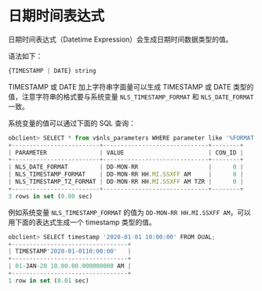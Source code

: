 日期时间表达式 
============================



日期时间表达式（Datetime Expression）会生成日期时间数据类型的值。

语法如下：

```javascript
{TIMESTAMP | DATE} string
```



TIMESTAMP 或 DATE 加上字符串字面量可以生成 TIMESTAMP 或 DATE 类型的值，注意字符串的格式要与系统变量 `NLS_TIMESTAMP_FORMAT` 和 `NLS_DATE_FORMAT` 一致。

系统变量的值可以通过下面的 SQL 查询：

```javascript
obclient> SELECT * from v$nls_parameters WHERE parameter like '%FORMAT';
+-------------------------+------------------------------+--------+
| PARAMETER               | VALUE                        | CON_ID |
+-------------------------+------------------------------+--------+
| NLS_DATE_FORMAT         | DD-MON-RR                    |      0 |
| NLS_TIMESTAMP_FORMAT    | DD-MON-RR HH.MI.SSXFF AM     |      0 |
| NLS_TIMESTAMP_TZ_FORMAT | DD-MON-RR HH.MI.SSXFF AM TZR |      0 |
+-------------------------+------------------------------+--------+
3 rows in set (0.00 sec)
```



例如系统变量 `NLS_TIMESTAMP_FORMAT` 的值为 `DD-MON-RR HH.MI.SSXFF AM`，可以用下面的表达式生成一个 timestamp 类型的值。

```javascript
obclient> SELECT timestamp '2020-01-01 10:00:00' FROM DUAL;
+---------------------------------+
| TIMESTAMP'2020-01-0110:00:00'   |
+---------------------------------+
| 01-JAN-20 10.00.00.000000000 AM |
+---------------------------------+
1 row in set (0.01 sec)
```


